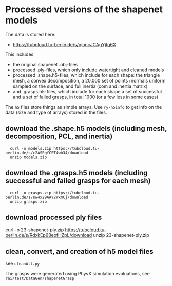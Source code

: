 # Processed versions of the shapenet models

The data is stored here:

* https://tubcloud.tu-berlin.de/s/qioncJCAgYjtq6X

This includes

* the original shapenet .obj-files
* processed .ply-files, which only include watertight and cleaned models
* processed .shape.h5-files, which include for each shape: the triangle mesh, a convex decomposition, a 20.000 set of points+normals uniform sampled on the surface, and full inertia (com and inertia matrix)
* and .grasps.h5-files, which include for each shape a set of successful and a set of failed grasps, in total 1000 (or a few less in some cases)

The `h5` files store things as simple arrays. Use `ry-h5info` to get info on the data (size and type of arrays) stored in the files.

## download the .shape.h5 models (including mesh, decomposition, PCL, and inertia)

      curl -o models.zip https://tubcloud.tu-berlin.de/s/c2ASPgYCPT4wb34/download
      unzip models.zip


## download the .grasps.h5 models (including successful and failed grasps for each mesh)

      curl -o grasps.zip https://tubcloud.tu-berlin.de/s/Kw4x29AAY2WxmCj/download
      unzip grasps.zip


## download processed ply files

curl -o 23-shapenet-ply.zip https://tubcloud.tu-berlin.de/s/RdxkEp68eofHZpL/download
unzip 23-shapenet-ply.zip



## clean, convert, and creation of h5 model files

see `cleanAll.py`

The grasps were generated using PhysX simulation evaluations, see `rai/test/DataGen/shapenetGrasp`
